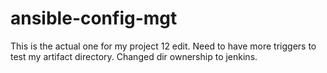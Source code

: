 # ansible-config-mgt

This is the actual one for my project 12 edit.
Need to have more triggers to test my artifact directory.
Changed dir ownership to jenkins.
